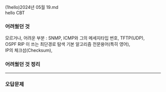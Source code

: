 (1hello)2024년 05월 19.md  
hello CBT  

<h3>어려웠던 것</h3>

모르거나, 어려운 부분 : SNMP, ICMP와 그의 메세지타입 번호, TFTP(UDP),  
OSPF RIP 이 쓰는 최단경로 탐색 기본 알고리즘 전문용어(특히 영어),  
IP의 체크섬(Checksum), 

<h3>어려웠던 것 정리</h3>

***

<h3>오답문제</h3>
